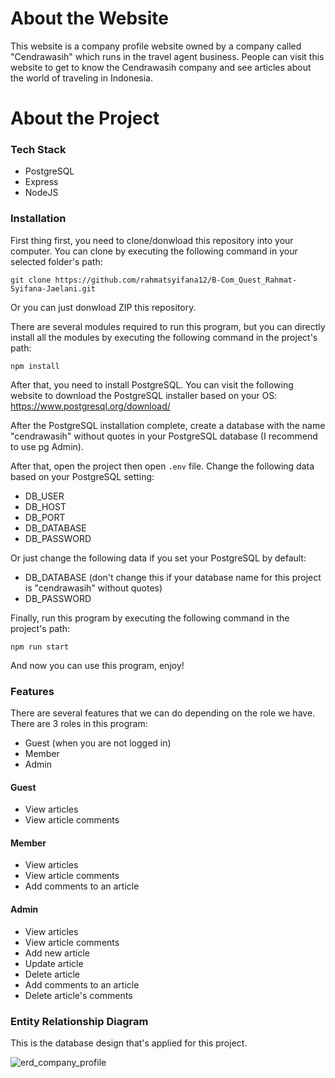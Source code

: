 # About the Website

This website is a company profile website owned by a company called "Cendrawasih" which runs in the travel agent business. People can visit this website to get to know the Cendrawasih company and see articles about the world of traveling in Indonesia.

# About the Project

### Tech Stack

* PostgreSQL
* Express
* NodeJS

### Installation

First thing first, you need to clone/donwload this repository into your computer. You can clone by executing the following command in your selected folder's path:
```
git clone https://github.com/rahmatsyifana12/B-Com_Quest_Rahmat-Syifana-Jaelani.git
```

Or you can just donwload ZIP this repository.

There are several modules required to run this program, but you can directly install all the modules by executing the following command in the project's path:
```
npm install
```

After that, you need to install PostgreSQL. You can visit the following website to download the PostgreSQL installer based on your OS:
https://www.postgresql.org/download/

After the PostgreSQL installation complete, create a database with the name "cendrawasih" without quotes in your PostgreSQL database (I recommend to use pg Admin).

After that, open the project then open ```.env``` file. Change the following data based on your PostgreSQL setting:
* DB_USER
* DB_HOST
* DB_PORT
* DB_DATABASE
* DB_PASSWORD

Or just change the following data if you set your PostgreSQL by default:
* DB_DATABASE (don't change this if your database name for this project is "cendrawasih" without quotes)
* DB_PASSWORD

Finally, run this program by executing the following command in the project's path:
```
npm run start
```

And now you can use this program, enjoy!

### Features
There are several features that we can do depending on the role we have. There are 3 roles in this program:
* Guest (when you are not logged in)
* Member
* Admin

#### Guest
* View articles
* View article comments

#### Member
* View articles
* View article comments
* Add comments to an article

#### Admin
* View articles
* View article comments
* Add new article
* Update article
* Delete article
* Add comments to an article
* Delete article's comments

### Entity Relationship Diagram
This is the database design that's applied for this project.

![erd_company_profile](https://user-images.githubusercontent.com/70148910/159276662-7adcfe38-d0d7-48bf-abf7-8202ce752047.jpg)
